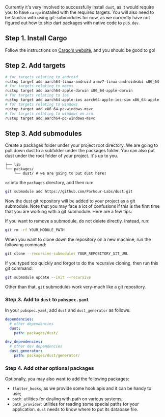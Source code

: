 Currently it's very involved to successfully install `dust`, as it would
require you to have `cargo` installed with the required targets. You will also
need to be familiar with using git-submodules for now, as we currently have not
figured out how to ship dart packages with native code to `pub.dev`.

## Step 1. Install Cargo

Follow the instructions on [Cargo's website](https://doc.rust-lang.org/cargo/getting-started/installation.html),
and you should be good to go!

## Step 2. Add targets

```sh
# for targets relating to android
rustup target add aarch64-linux-android armv7-linux-androideabi x86_64-linux-android i686-linux-android
# for targets relating to macos
rustup target add aarch64-apple-darwin x86_64-apple-darwin
# for targets relating to ios
rustup target add aarch64-apple-ios aarch64-apple-ios-sim x86_64-apple-ios
# for targets relating to windows
rustup target add x86_64-pc-windows-msvc
# for targets relating to windows on arm
rustup target add aarch64-pc-windows-msvc
```

## Step 3. Add submodules

Create a packages folder under your project root directory. We are going to
pull down dust to a subfolder under the packages folder. You can also put dust
under the root folder of your project. It's up to you.

```
├── lib
└── packages/
    └── dust/ # we are going to put dust here!
```

`cd` into the `packages` directory, and then run:

```sh
git submodule add https://github.com/Parkour-Labs/dust.git
```

Now the dust git repository will be added to your project as a git submodule.
Note that you may face a lot of confusions if this is the first time that you
are working with a git submodule. Here are a few tips:

If you want to remove a submodule, do not delete directly. Instead, run:

```sh
git rm -rf YOUR_MODULE_PATH
```

When you want to clone down the repository on a new machine, run the following
command:

```sh
git clone --recursive-submodules YOUR_REPOSITORY_GIT_URL
```

If you typed too quickly and forgot to do the recursive cloning, then run this
git command:

```sh
git submodule update --init --recursive
```

Other than that, `git` submodules work very-much like a git repository.

### Step 3. Add to `dust` to `pubspec.yaml`

In your `pubspec.yaml`, add `dust` and `dust_generator` as follows:

```yaml
dependencies:
  # other dependencies
  dust:
    path: packages/dust/

dev_dependencies:
  # other dev dependencies
  dust_generator:
    path: packages/dust/generator/
```

### Step 4. Add other optional packages

Optionally, you may also want to add the following packages:

- `flutter_hooks`, as we provide some hook apis and it can be handy to use;
- `path`: utilities for dealing with path on various systems;
- `path_provider`: utilities for reading some special paths for your
  application. `dust` needs to know where to put its database file.
